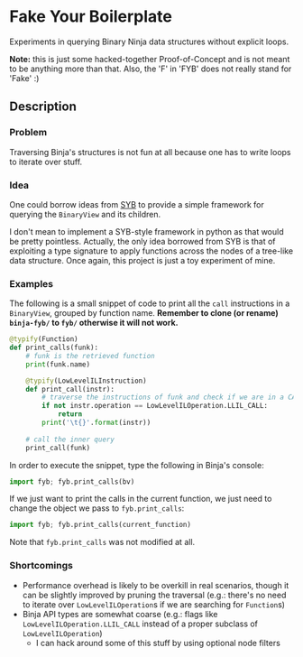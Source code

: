 # Fake Your Boilerplate

Experiments in querying Binary Ninja data structures without explicit loops.

**Note:** this is just some hacked-together Proof-of-Concept and is not meant to be anything more than that.
          Also, the 'F' in 'FYB' does not really stand for 'Fake' :)

## Description

### Problem

Traversing Binja's structures is not fun at all because one has to write loops to iterate over stuff.

### Idea

One could borrow ideas from [SYB](https://www.microsoft.com/en-us/research/wp-content/uploads/2003/01/hmap.pdf)
to provide a simple framework for querying the `BinaryView` and its children.

I don't mean to implement a SYB-style framework in python as that would be pretty pointless.
Actually, the only idea borrowed from SYB is that of exploiting a type signature to
apply functions across the nodes of a tree-like data structure.
Once again, this project is just a toy experiment of mine.

### Examples

The following is a small snippet of code to print all the `call` instructions in a `BinaryView`,
grouped by function name.
**Remember to clone (or rename) `binja-fyb/` to `fyb/` otherwise it will not work.**

```python
@typify(Function)
def print_calls(funk):
    # funk is the retrieved function
    print(funk.name)

    @typify(LowLevelILInstruction)
    def print_call(instr):
        # traverse the instructions of funk and check if we are in a CALL
        if not instr.operation == LowLevelILOperation.LLIL_CALL:
            return
        print('\t{}'.format(instr))
    
    # call the inner query
    print_call(funk)
```

In order to execute the snippet, type the following in Binja's console:

```python
import fyb; fyb.print_calls(bv)
```

If we just want to print the calls in the current function, we just need to change
the object we pass to `fyb.print_calls`:

```python
import fyb; fyb.print_calls(current_function)
```

Note that `fyb.print_calls` was not modified at all.

### Shortcomings

* Performance overhead is likely to be overkill in real scenarios,
  though it can be slightly improved by pruning the traversal
  (e.g.: there's no need to iterate over `LowLevelILOperation`s if we are searching for `Function`s)
* Binja API types are somewhat coarse
  (e.g.: flags like `LowLevelILOperation.LLIL_CALL` instead of a proper subclass of `LowLevelILOperation`)
  * I can hack around some of this stuff by using optional node filters
